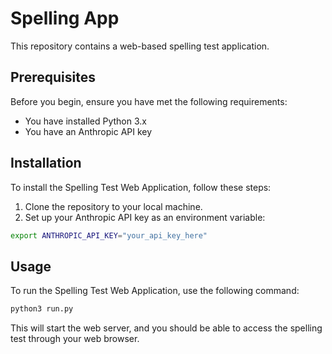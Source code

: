 # Spelling App

This repository contains a web-based spelling test application.

## Prerequisites

Before you begin, ensure you have met the following requirements:
* You have installed Python 3.x
* You have an Anthropic API key

## Installation

To install the Spelling Test Web Application, follow these steps:

1. Clone the repository to your local machine.
2. Set up your Anthropic API key as an environment variable:

```bash
export ANTHROPIC_API_KEY="your_api_key_here"
```

## Usage

To run the Spelling Test Web Application, use the following command:

```bash
python3 run.py
```

This will start the web server, and you should be able to access the spelling test through your web browser.


